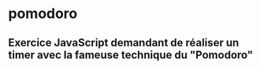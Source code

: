 # pomodoro
## Exercice JavaScript demandant de réaliser un timer avec la fameuse technique du "Pomodoro"